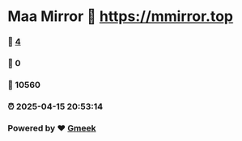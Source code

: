 # Maa Mirror :link: https://mmirror.top 
### :page_facing_up: [4](https://mmirror.top/tag.html) 
### :speech_balloon: 0 
### :hibiscus: 10560 
### :alarm_clock: 2025-04-15 20:53:14 
### Powered by :heart: [Gmeek](https://github.com/Meekdai/Gmeek)
